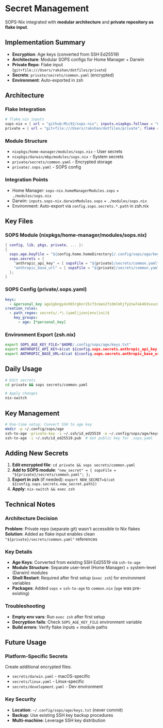 # Secret Management

SOPS-Nix integrated with **modular architecture** and **private repository as flake input**.

## Implementation Summary

- **Encryption**: Age keys (converted from SSH Ed25519)
- **Architecture**: Modular SOPS configs for Home Manager + Darwin
- **Private Repo**: Flake input (`git+file:///Users/rakshan/dotfiles/private`)
- **Secrets**: `private/secrets/common.yaml` (encrypted)
- **Environment**: Auto-exported in zsh

## Architecture

### Flake Integration
```nix
# flake.nix inputs
sops-nix = { url = "github:Mic92/sops-nix"; inputs.nixpkgs.follows = "nixpkgs"; };
private = { url = "git+file:///Users/rakshan/dotfiles/private"; flake = false; };
```

### Module Structure
- `nixpkgs/home-manager/modules/sops.nix` - User secrets
- `nixpkgs/darwin/mbp/modules/sops.nix` - System secrets
- `private/secrets/common.yaml` - Encrypted storage
- `private/.sops.yaml` - SOPS config

### Integration Points
- Home Manager: `sops-nix.homeManagerModules.sops` + `./modules/sops.nix`
- Darwin: `inputs.sops-nix.darwinModules.sops` + `./modules/sops.nix`
- Environment: Auto-export via `config.sops.secrets.*.path` in zsh.nix

## Key Files

### SOPS Module (nixpkgs/home-manager/modules/sops.nix)
```nix
{ config, lib, pkgs, private, ... }:
{
  sops.age.keyFile = "${config.home.homeDirectory}/.config/sops/age/keys.txt";
  sops.secrets = {
    "anthropic_api_key" = { sopsFile = "${private}/secrets/common.yaml"; };
    "anthropic_base_url" = { sopsFile = "${private}/secrets/common.yaml"; };
  };
}
```

### SOPS Config (private/.sops.yaml)
```yaml
keys:
  - &personal_key age1gkngy4sh65rgknr25cf3cman2fzdmlmhjfy2nw7ak463vxucmqcq5jttgm
creation_rules:
  - path_regex: secrets/.*\.(yaml|json|env|ini)$
    key_groups:
      - age: [*personal_key]
```

### Environment Export (zsh.nix)
```bash
export SOPS_AGE_KEY_FILE="$HOME/.config/sops/age/keys.txt"
export ANTHROPIC_API_KEY=$(cat ${config.sops.secrets.anthropic_api_key.path})
export ANTHROPIC_BASE_URL=$(cat ${config.sops.secrets.anthropic_base_url.path})
```

## Daily Usage

```bash
# Edit secrets
cd private && sops secrets/common.yaml

# Apply changes
nix-switch
```

## Key Management

```bash
# One-time setup: Convert SSH to age key
mkdir -p ~/.config/sops/age
ssh-to-age -private-key -i ~/.ssh/id_ed25519 -o ~/.config/sops/age/keys.txt
ssh-to-age -i ~/.ssh/id_ed25519.pub  # Get public key for .sops.yaml
```

## Adding New Secrets

1. **Edit encrypted file**: `cd private && sops secrets/common.yaml`
2. **Add to SOPS module**: `"new_secret" = { sopsFile = "${private}/secrets/common.yaml"; };`
3. **Export in zsh** (if needed): `export NEW_SECRET=$(cat ${config.sops.secrets.new_secret.path})`
4. **Apply**: `nix-switch && exec zsh`

## Technical Notes

### Architecture Decision
**Problem**: Private repo (separate git) wasn't accessible to Nix flakes
**Solution**: Added as flake input enables clean `"${private}/secrets/common.yaml"` references

### Key Details
- **Age Keys**: Converted from existing SSH Ed25519 via `ssh-to-age`
- **Module Structure**: Separate user-level (Home Manager) + system-level (Darwin) modules
- **Shell Restart**: Required after first setup (`exec zsh`) for environment variables
- **Packages**: Added `sops` + `ssh-to-age` to `common.nix` (`age` was pre-existing)

### Troubleshooting
- **Empty env vars**: Run `exec zsh` after first setup
- **Decryption fails**: Check `SOPS_AGE_KEY_FILE` environment variable
- **Build errors**: Verify flake inputs + module paths

## Future Usage

### Platform-Specific Secrets
Create additional encrypted files:
- `secrets/darwin.yaml` - macOS-specific
- `secrets/linux.yaml` - Linux-specific
- `secrets/development.yaml` - Dev environment

### Key Security
- **Location**: `~/.config/sops/age/keys.txt` (never commit)
- **Backup**: Use existing SSH key backup procedures
- **Multi-machine**: Leverage SSH key distribution